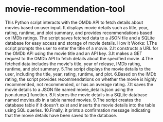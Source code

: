 # movie-recommendation-tool
This Python script interacts with the OMDb API to fetch details about movies based on user input. It displays movie details such as title, year, rating, runtime, and plot summary, and provides recommendations based on IMDb ratings. The script saves fetched data to a JSON file and a SQLite database for easy access and storage of movie details.
How it Works:
1.The script prompts the user to enter the title of a movie.
2.It constructs a URL for the OMDb API using the movie title and an API key.
3.It makes a GET request to the OMDb API to fetch details about the specified movie.
4.The fetched data includes the movie's title, year of release, IMDb rating, runtime, and plot summary.
5.The script displays the movie details to the user, including the title, year, rating, runtime, and plot.
6.Based on the IMDb rating, the script provides recommendations on whether the movie is highly recommended, not recommended, or has an average rating.
7.It saves the movie details to a JSON file named movie_details.json using the json.dump() function.
8.It stores the movie details in a SQLite database named movies.db in a table named movies.
9.The script creates the database table if it doesn't exist and inserts the movie details into the table using SQL queries.
10.Finally, it prints a confirmation message indicating that the movie details have been saved to the database.
